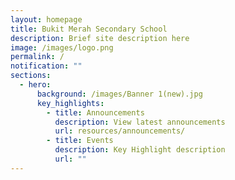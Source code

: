 ```yaml
---
layout: homepage
title: Bukit Merah Secondary School
description: Brief site description here
image: /images/logo.png
permalink: /
notification: ""
sections:
  - hero:
      background: /images/Banner 1(new).jpg
      key_highlights:
        - title: Announcements
          description: View latest announcements
          url: resources/announcements/
        - title: Events
          description: Key Highlight description
          url: ""
---
```

